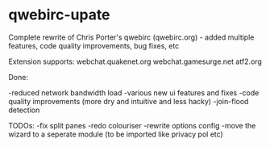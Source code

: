qwebirc-upate
=============

Complete rewrite of Chris Porter's qwebirc (qwebirc.org) - added multiple features, code quality improvements, bug fixes, etc

Extension supports:
webchat.quakenet.org
webchat.gamesurge.net
atf2.org


Done:

-reduced network bandwidth load
-various new ui features and fixes
-code quality improvements (more dry and intuitive and less hacky)
-join-flood detection

TODOs:
-fix split panes
-redo colouriser
-rewrite options config
-move the wizard to a seperate module (to be imported like privacy pol etc)
